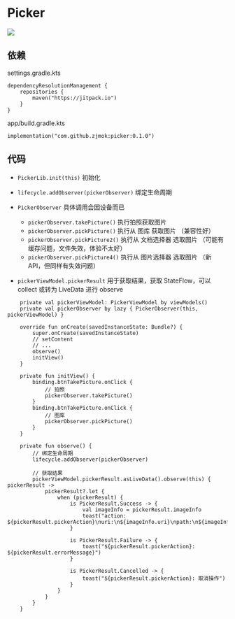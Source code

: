 # Picker

[![](https://jitpack.io/v/zjmok/Picker.svg)](https://jitpack.io/#zjmok/Picker)

## 依赖

settings.gradle.kts

```
dependencyResolutionManagement {
    repositories {
        maven("https://jitpack.io")
    }
}
```

app/build.gradle.kts

```
implementation("com.github.zjmok:picker:0.1.0")
```

## 代码

- `PickerLib.init(this)` 初始化

- `lifecycle.addObserver(pickerObserver)` 绑定生命周期

- `PickerObserver` 具体调用会因设备而已
    - `pickerObserver.takePicture()` 执行拍照获取图片
    - `pickerObserver.pickPicture()` 执行从 图库 获取图片 （兼容性好）
    - `pickerObserver.pickPicture2()` 执行从 文档选择器 选取图片 （可能有缓存问题，文件失效，体验不太好）
    - `pickerObserver.pickPicture4()` 执行从 图片选择器 选取图片 （新 API，但同样有失效问题）

- `pickerViewModel.pickerResult` 用于获取结果，获取 StateFlow，可以 collect 或转为 LiveData 进行 observe

```
    private val pickerViewModel: PickerViewModel by viewModels()
    private val pickerObserver by lazy { PickerObserver(this, pickerViewModel) }

    override fun onCreate(savedInstanceState: Bundle?) {
        super.onCreate(savedInstanceState)
        // setContent
        // ...
        observe()
        initView()
    }

    private fun initView() {
        binding.btnTakePicture.onClick {
            // 拍照
            pickerObserver.takePicture()
        }
        binding.btnTakePicture.onClick {
            // 图库
            pickerObserver.pickPicture()
        }
    }

    private fun observe() {
        // 绑定生命周期
        lifecycle.addObserver(pickerObserver)

        // 获取结果
        pickerViewModel.pickerResult.asLiveData().observe(this) { pickerResult ->
            pickerResult?.let {
                when (pickerResult) {
                    is PickerResult.Success -> {
                        val imageInfo = pickerResult.imageInfo
                        toast("action: ${pickerResult.pickerAction}\nuri:\n${imageInfo.uri}\npath:\n${imageInfo.path}")
                    }

                    is PickerResult.Failure -> {
                        toast("${pickerResult.pickerAction}: ${pickerResult.errorMessage}")
                    }

                    is PickerResult.Cancelled -> {
                        toast("${pickerResult.pickerAction}: 取消操作")
                    }
                }
            }
        }
    }
```
